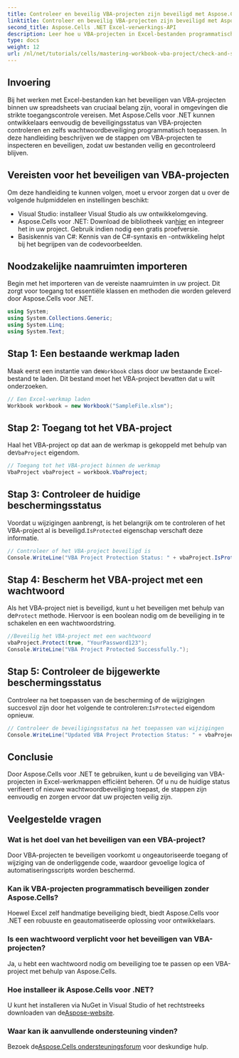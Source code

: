 ```yaml
---
title: Controleer en beveilig VBA-projecten zijn beveiligd met Aspose.Cells
linktitle: Controleer en beveilig VBA-projecten zijn beveiligd met Aspose.Cells
second_title: Aspose.Cells .NET Excel-verwerkings-API
description: Leer hoe u VBA-projecten in Excel-bestanden programmatisch kunt controleren en beschermen met Aspose.Cells voor .NET. Stapsgewijze handleiding met volledige codevoorbeelden inbegrepen.
type: docs
weight: 12
url: /nl/net/tutorials/cells/mastering-workbook-vba-project/check-and-secure-vba-projects-is-protected/
---
```

## Invoering

Bij het werken met Excel-bestanden kan het beveiligen van VBA-projecten binnen uw spreadsheets van cruciaal belang zijn, vooral in omgevingen die strikte toegangscontrole vereisen. Met Aspose.Cells voor .NET kunnen ontwikkelaars eenvoudig de beveiligingsstatus van VBA-projecten controleren en zelfs wachtwoordbeveiliging programmatisch toepassen. In deze handleiding beschrijven we de stappen om VBA-projecten te inspecteren en beveiligen, zodat uw bestanden veilig en gecontroleerd blijven.

## Vereisten voor het beveiligen van VBA-projecten

Om deze handleiding te kunnen volgen, moet u ervoor zorgen dat u over de volgende hulpmiddelen en instellingen beschikt:

- Visual Studio: installeer Visual Studio als uw ontwikkelomgeving.
-  Aspose.Cells voor .NET: Download de bibliotheek van[hier](https://releases.aspose.com/cells/net/) en integreer het in uw project. Gebruik indien nodig een gratis proefversie.
- Basiskennis van C#: Kennis van de C#-syntaxis en -ontwikkeling helpt bij het begrijpen van de codevoorbeelden.

## Noodzakelijke naamruimten importeren

Begin met het importeren van de vereiste naamruimten in uw project. Dit zorgt voor toegang tot essentiële klassen en methoden die worden geleverd door Aspose.Cells voor .NET.

```csharp
using System;
using System.Collections.Generic;
using System.Linq;
using System.Text;
```

## Stap 1: Een bestaande werkmap laden

 Maak eerst een instantie van de`Workbook` class door uw bestaande Excel-bestand te laden. Dit bestand moet het VBA-project bevatten dat u wilt onderzoeken.

```csharp
// Een Excel-werkmap laden
Workbook workbook = new Workbook("SampleFile.xlsm");
```

## Stap 2: Toegang tot het VBA-project

 Haal het VBA-project op dat aan de werkmap is gekoppeld met behulp van de`VbaProject` eigendom.

```csharp
// Toegang tot het VBA-project binnen de werkmap
VbaProject vbaProject = workbook.VbaProject;
```

## Stap 3: Controleer de huidige beschermingsstatus

 Voordat u wijzigingen aanbrengt, is het belangrijk om te controleren of het VBA-project al is beveiligd.`IsProtected` eigenschap verschaft deze informatie.

```csharp
// Controleer of het VBA-project beveiligd is
Console.WriteLine("VBA Project Protection Status: " + vbaProject.IsProtected);
```

## Stap 4: Bescherm het VBA-project met een wachtwoord

 Als het VBA-project niet is beveiligd, kunt u het beveiligen met behulp van de`Protect` methode. Hiervoor is een boolean nodig om de beveiliging in te schakelen en een wachtwoordstring.

```csharp
//Beveilig het VBA-project met een wachtwoord
vbaProject.Protect(true, "YourPassword123");
Console.WriteLine("VBA Project Protected Successfully.");
```

## Stap 5: Controleer de bijgewerkte beschermingsstatus

 Controleer na het toepassen van de bescherming of de wijzigingen succesvol zijn door het volgende te controleren:`IsProtected` eigendom opnieuw.

```csharp
// Controleer de beveiligingsstatus na het toepassen van wijzigingen
Console.WriteLine("Updated VBA Project Protection Status: " + vbaProject.IsProtected);
```

## Conclusie

Door Aspose.Cells voor .NET te gebruiken, kunt u de beveiliging van VBA-projecten in Excel-werkmappen efficiënt beheren. Of u nu de huidige status verifieert of nieuwe wachtwoordbeveiliging toepast, de stappen zijn eenvoudig en zorgen ervoor dat uw projecten veilig zijn.

## Veelgestelde vragen

### Wat is het doel van het beveiligen van een VBA-project?
Door VBA-projecten te beveiligen voorkomt u ongeautoriseerde toegang of wijziging van de onderliggende code, waardoor gevoelige logica of automatiseringsscripts worden beschermd.

### Kan ik VBA-projecten programmatisch beveiligen zonder Aspose.Cells?
Hoewel Excel zelf handmatige beveiliging biedt, biedt Aspose.Cells voor .NET een robuuste en geautomatiseerde oplossing voor ontwikkelaars.

### Is een wachtwoord verplicht voor het beveiligen van VBA-projecten?
Ja, u hebt een wachtwoord nodig om beveiliging toe te passen op een VBA-project met behulp van Aspose.Cells.

### Hoe installeer ik Aspose.Cells voor .NET?
 U kunt het installeren via NuGet in Visual Studio of het rechtstreeks downloaden van de[Aspose-website](https://releases.aspose.com/cells/net/).

### Waar kan ik aanvullende ondersteuning vinden?
 Bezoek de[Aspose.Cells ondersteuningsforum](https://forum.aspose.com/c/cells/9) voor deskundige hulp.